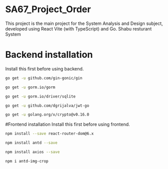 # SA67_Project_Order
This project is the main project for the System Analysis and Design subject, developed using React Vite (with TypeScript) and Go.
Shabu resturant System

# Backend installation
Install this first before using backend.

```bash
go get -u github.com/gin-gonic/gin

go get -u gorm.io/gorm

go get -u gorm.io/driver/sqlite

go get -u github.com/dgrijalva/jwt-go

go get -u golang.org/x/crypto@v0.16.0
```
#Frontend installation
Install this first before using frontend.

```bash
npm install --save react-router-dom@6.x

npm install antd --save

npm install axios --save

npm i antd-img-crop
```
